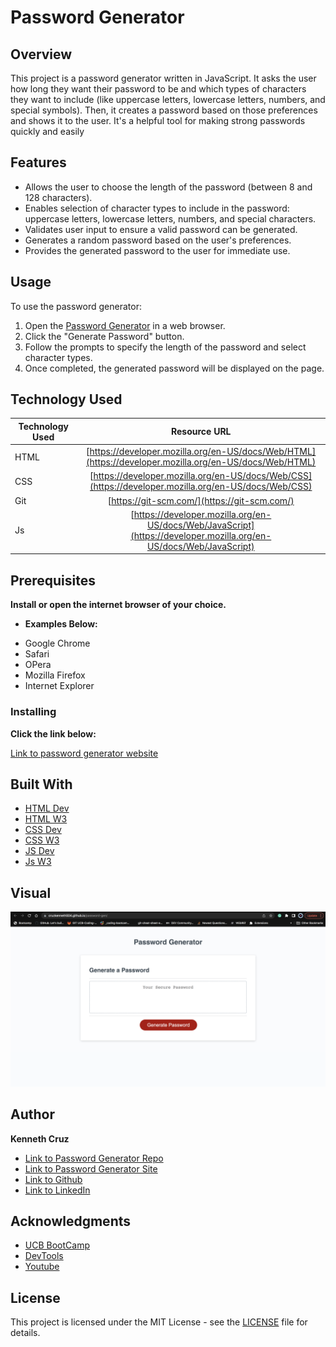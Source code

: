 # **Password Generator**

## **Overview**

This project is a password generator written in JavaScript. It asks the user how long they want their password to be and which types of characters they want to include (like uppercase letters, lowercase letters, numbers, and special symbols). Then, it creates a password based on those preferences and shows it to the user. It's a helpful tool for making strong passwords quickly and easily

## **Features**

- Allows the user to choose the length of the password (between 8 and 128 characters).
- Enables selection of character types to include in the password: uppercase letters, lowercase letters, numbers, and special characters.
- Validates user input to ensure a valid password can be generated.
- Generates a random password based on the user's preferences.
- Provides the generated password to the user for immediate use.

## Usage

To use the password generator:

1. Open the [Password Generator](https://cruzkenneth504.github.io/password-gen/) in a web browser.
2. Click the "Generate Password" button.
3. Follow the prompts to specify the length of the password and select character types.
4. Once completed, the generated password will be displayed on the page.

## **Technology Used**

| Technology Used |                                                    Resource URL                                                    |
| --------------- | :----------------------------------------------------------------------------------------------------------------: |
| HTML            |       [https://developer.mozilla.org/en-US/docs/Web/HTML](https://developer.mozilla.org/en-US/docs/Web/HTML)       |
| CSS             |        [https://developer.mozilla.org/en-US/docs/Web/CSS](https://developer.mozilla.org/en-US/docs/Web/CSS)        |
| Git             |                                    [https://git-scm.com/](https://git-scm.com/)                                    |
| Js              | [https://developer.mozilla.org/en-US/docs/Web/JavaScript](https://developer.mozilla.org/en-US/docs/Web/JavaScript) |

## **Prerequisites**

**Install or open the internet browser of your choice.**

- **Examples Below:**

* Google Chrome
* Safari
* OPera
* Mozilla Firefox
* Internet Explorer

### **Installing**

**Click the link below:**

[Link to password generator website](https://cruzkenneth504.github.io/password-gen/)

## **Built With**

- [HTML Dev](https://developer.mozilla.org/en-US/docs/Web/HTML)
- [HTML W3](https://www.w3schools.com/html/default.asp)
- [CSS Dev](https://developer.mozilla.org/en-US/docs/Web/CSS)
- [CSS W3](https://www.w3schools.com/css/default.asp)
- [JS Dev](https://cruzkenneth504.github.io/password-gen/)
- [Js W3](https://www.w3schools.com/js/)

## **Visual**

![Website Preview](./assets/imgs/passwordGen.png)

## **Author**

**Kenneth Cruz**

* [Link to Password Generator Repo](https://github.com/Cruzkenneth504/password-gen)
* [Link to Password Generator Site](https://cruzkenneth504.github.io/password-gen/)
* [Link to Github](https://github.com/cruzkenneth504)
* [Link to LinkedIn](linkedin.com/in/cruzkenneth504)

## **Acknowledgments**

- [UCB BootCamp](https://bootcamp.berkeley.edu/)
- [DevTools](https://dev.to/)
- [Youtube](https://www.youtube.com/)

## License
This project is licensed under the MIT License - see the [LICENSE](LICENSE) file for details.

